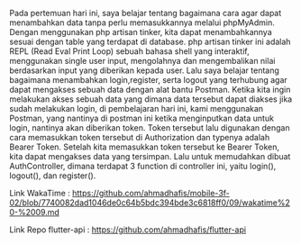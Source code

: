 Pada pertemuan hari ini, saya belajar tentang bagaimana cara agar dapat menambahkan data tanpa perlu memasukkannya melalui phpMyAdmin.
Dengan menggunakan php artisan tinker, kita dapat menambahkannya sesuai dengan table yang terdapat di database.
php artisan tinker ini adalah REPL (Read Eval Print Loop) sebuah bahasa shell yang interaktif, menggunakan single user input, mengolahnya dan mengembalikan nilai berdasarkan input 
yang diberikan kepada user.
Lalu saya belajar tentang bagaimana menambahkan login,register,
serta logout yang terhubung agar dapat mengakses sebuah data dengan alat bantu Postman.
Ketika kita ingin melakukan akses sebuah data yang dimana data tersebut dapat diakses jika sudah melakukan login,
di pembelajaran hari ini, kami menggunakan Postman, yang nantinya di postman ini ketika menginputkan data untuk login, nantinya akan diberikan token.
Token tersebut lalu digunakan dengan cara memasukkan token tersebut di Authorization dan typenya adalah Bearer Token.
Setelah kita memasukkan token tersebut ke Bearer Token, kita dapat mengakses data yang tersimpan.
Lalu untuk memudahkan dibuat AuthController, dimana terdapat 3 function di controller ini, yaitu login(), logout(), dan register().

Link WakaTime : 
https://github.com/ahmadhafis/mobile-3f-02/blob/7740082dad1046de0c64b5bdc394bde3c6818ff0/09/wakatime%20-%2009.md

Link Repo flutter-api : https://github.com/ahmadhafis/flutter-api
